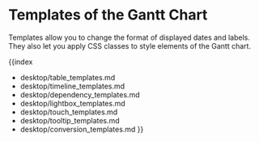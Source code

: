Templates of the Gantt Chart
=======================================

Templates allow you to change the format of displayed dates and labels. They also let you apply CSS classes to style elements of the Gantt chart.


{{index
- desktop/table_templates.md
- desktop/timeline_templates.md
- desktop/dependency_templates.md
- desktop/lightbox_templates.md
- desktop/touch_templates.md
- desktop/tooltip_templates.md
- desktop/conversion_templates.md
}}













